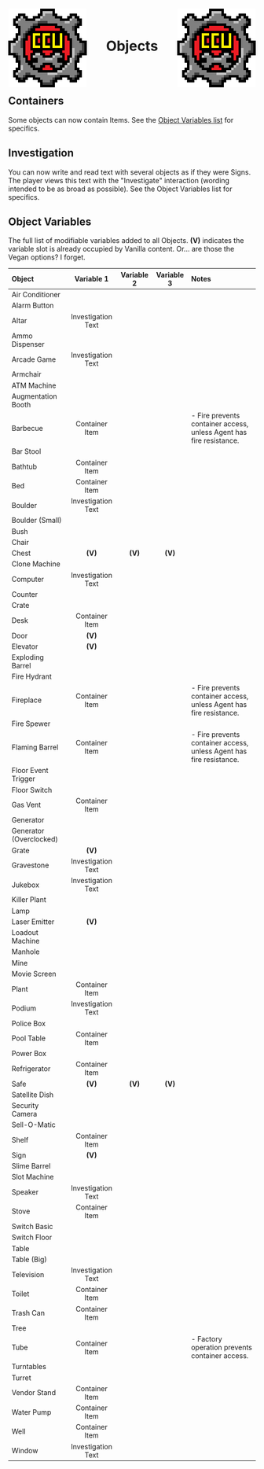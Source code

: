 <p align="left">
<img src="../Images/CCU_160x160.png" alt="CCU Logo" align="left">
<img src="../Images/CCU_160x160.png" alt="Yeah there are two, so what" align="right">
</p>

<h1 align="center">
<br>
Objects
</h1>
<br>
<br>

##			Containers
Some objects can now contain Items. See the [Object Variables list](https://github.com/Freiling87/CCU/edit/master/CCU/Documentation/C03_Objects.md#object-variables) for specifics.

##			Investigation
You can now write and read text with several objects as if they were Signs. The player views this text with the "Investigate" interaction (wording intended to be as broad as possible). See the Object Variables list for specifics.

##			Object Variables
The full list of modifiable variables added to all Objects. **(V)** indicates the variable slot is already occupied by Vanilla content. Or... are those the Vegan options? I forget.

|Object								|Variable 1				|Variable 2				|Variable 3				|Notes	|
|:----------------------------------|:---------------------:|:---------------------:|:---------------------:|:------|
|Air Conditioner
|Alarm Button
|Altar								|Investigation Text		|
|Ammo Dispenser
|Arcade Game						|Investigation Text		|
|Armchair
|ATM Machine
|Augmentation Booth
|Barbecue							|Container Item			|						|						|- Fire prevents container access, unless Agent has fire resistance.
|Bar Stool
|Bathtub							|Container Item			|						|
|Bed								|Container Item			|						|
|Boulder							|Investigation Text		|
|Boulder (Small)
|Bush
|Chair
|Chest								|**(V)**				|**(V)**				|**(V)**				|
|Clone Machine
|Computer							|Investigation Text		|
|Counter
|Crate
|Desk								|Container Item			|						|
|Door								|**(V)**				|						|
|Elevator							|**(V)**
|Exploding Barrel
|Fire Hydrant
|Fireplace							|Container Item			|						|						|- Fire prevents container access, unless Agent has fire resistance.
|Fire Spewer
|Flaming Barrel						|Container Item			|						|						|- Fire prevents container access, unless Agent has fire resistance.
|Floor Event Trigger				|
|Floor Switch						|
|Gas Vent							|Container Item			|						|						|
|Generator
|Generator (Overclocked)
|Grate								|**(V)**
|Gravestone							|Investigation Text		|
|Jukebox							|Investigation Text		|
|Killer Plant
|Lamp
|Laser Emitter						|**(V)**				|
|Loadout Machine
|Manhole							|						|						|						|
|Mine
|Movie Screen
|Plant								|Container Item			|						|						|
|Podium								|Investigation Text		|
|Police Box
|Pool Table							|Container Item			|						|						|
|Power Box
|Refrigerator						|Container Item			|						|						|
|Safe								|**(V)**				|**(V)**				|**(V)**				|
|Satellite Dish
|Security Camera
|Sell-O-Matic
|Shelf								|Container Item			|						|						|
|Sign								|**(V)**				|
|Slime Barrel
|Slot Machine
|Speaker							|Investigation Text		|
|Stove								|Container Item			|						|						|
|Switch Basic
|Switch Floor
|Table
|Table (Big)
|Television							|Investigation Text		|
|Toilet								|Container Item			|						|						|
|Trash Can							|Container Item			|						|						|
|Tree
|Tube								|Container Item			|						|						|- Factory operation prevents container access.
|Turntables
|Turret
|Vendor Stand						|Container Item			|						|						|
|Water Pump							|Container Item			|						|						|
|Well								|Container Item			|						|						|
|Window								|Investigation Text		|


